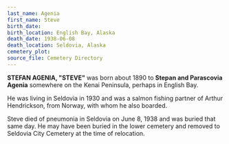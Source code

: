 ```yaml
---
last_name: Agenia
first_name: Steve
birth_date:
birth_location: English Bay, Alaska
death_date: 1938-06-08
death_location: Seldovia, Alaska
cemetery_plot:
source_file: Cemetery Directory
---
```

**STEFAN AGENIA, "STEVE"** was born about 1890 to **Stepan and Parascovia Agenia** somewhere on the Kenai Peninsula, perhaps in English Bay. 

He was living in Seldovia in 1930 and was a salmon fishing partner of Arthur Hendrickson, from Norway, with whom he also boarded.  

Steve died of pneumonia in Seldovia on June 8, 1938 and was buried that same day. He may have been buried in the lower cemetery and removed to Seldovia City Cemetery at the time of relocation. 




